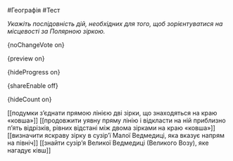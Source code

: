 #Географія #Тест

*Укажіть послідовність дій, необхідних для того, щоб зорієнтуватися на місцевості за Полярною зіркою.*

{noChangeVote on}

{preview on}

{hideProgress on}

{shareEnable off}

{hideCount on}

[[подумки з’єднати прямою лінією дві зірки, що знаходяться на краю «ковша»]]
[[продовжити уявну пряму лінію і відкласти на ній приблизно п’ять відрізків, рівних відстані між двома зірками на краю «ковша»]]
[[визначити яскраву зірку в сузір’ї Малої Ведмедиці, яка вказує напрям на північ]]
[[знайти сузір’я Великої Ведмедиці (Великого Возу), яке нагадує ківш]]
